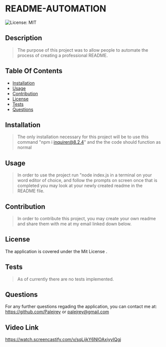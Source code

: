 # README-AUTOMATION 
 ![License: MIT](https://img.shields.io/badge/License-MIT-yellow.svg) 
 ## Description 
 > The purpose of this project was to allow people to automate the process of creating a professional README. 
 ## Table Of Contents 
 - [Installation](#Installation) 
 - [Usage](#Usage) 
 - [Contribution](#Contribution) 
 - [License](#License) 
 - [Tests](#) 
 - [Questions](#Questions) 
## Installation 
 > The only installation necessary for this project will be to use this command "npm i inquirer@8.2.4" and the the code should function as normal 
 ## Usage 
 > In order to use the project run "node index.js in a terminal on your word editor of choice, and follow the prompts on screen once that is completed you may look at your newly created readme in the README file. 
 ## Contribution 
 > In order to contribute this project, you may create your own readme and share them with me at my email linked down below. 
## License 
 The application is covered under the Mit License . 
 ## Tests 
 > As of currently there are no tests implemented. 
 ## Questions 
For any further questions regading the application,  you can contact me at: https://github.com/Palejrey or palejrey@gmail.com
## Video Link
https://watch.screencastify.com/v/sqLijkY6NlOAxiyyIQgj
